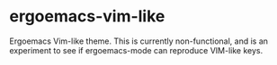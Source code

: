 ergoemacs-vim-like
==================

Ergoemacs Vim-like theme.  This is currently non-functional, and is an
experiment to see if ergoemacs-mode can reproduce VIM-like keys.
